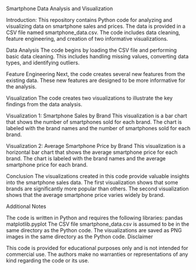 Smartphone Data Analysis and Visualization


Introduction:
This repository contains Python code for analyzing and visualizing data on smartphone sales and prices. The data is provided in a CSV file named smartphone_data.csv. The code includes data cleaning, feature engineering, and creation of two informative visualizations.

Data Analysis
The code begins by loading the CSV file and performing basic data cleaning. This includes handling missing values, converting data types, and identifying outliers.

Feature Engineering
Next, the code creates several new features from the existing data. These new features are designed to be more informative for the analysis.

Visualization
The code creates two visualizations to illustrate the key findings from the data analysis.

Visualization 1: Smartphone Sales by Brand
This visualization is a bar chart that shows the number of smartphones sold for each brand. The chart is labeled with the brand names and the number of smartphones sold for each brand.

Visualization 2: Average Smartphone Price by Brand
This visualization is a horizontal bar chart that shows the average smartphone price for each brand. The chart is labeled with the brand names and the average smartphone price for each brand.

Conclusion
The visualizations created in this code provide valuable insights into the smartphone sales data. The first visualization shows that some brands are significantly more popular than others. The second visualization shows that the average smartphone price varies widely by brand.

Additional Notes

The code is written in Python and requires the following libraries:
pandas
matplotlib.pyplot
The CSV file smartphone_data.csv is assumed to be in the same directory as the Python code.
The visualizations are saved as PNG images in the same directory as the Python code.
Disclaimer

This code is provided for educational purposes only and is not intended for commercial use. The authors make no warranties or representations of any kind regarding the code or its use.
